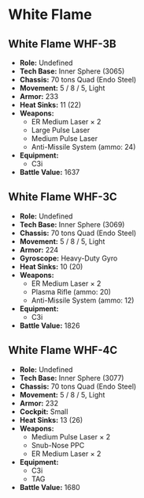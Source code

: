 # White Flame
## White Flame WHF-3B
- **Role:** Undefined
- **Tech Base:** Inner Sphere (3065)
- **Chassis:** 70 tons Quad (Endo Steel)
- **Movement:** 5 / 8 / 5, Light
- **Armor:** 233
- **Heat Sinks:** 11 (22)
- **Weapons:**
  - ER Medium Laser × 2
  - Large Pulse Laser
  - Medium Pulse Laser
  - Anti-Missile System (ammo: 24)
- **Equipment:**
  - C3i
- **Battle Value:** 1637

## White Flame WHF-3C
- **Role:** Undefined
- **Tech Base:** Inner Sphere (3069)
- **Chassis:** 70 tons Quad (Endo Steel)
- **Movement:** 5 / 8 / 5, Light
- **Armor:** 224
- **Gyroscope:** Heavy-Duty Gyro
- **Heat Sinks:** 10 (20)
- **Weapons:**
  - ER Medium Laser × 2
  - Plasma Rifle (ammo: 20)
  - Anti-Missile System (ammo: 12)
- **Equipment:**
  - C3i
- **Battle Value:** 1826

## White Flame WHF-4C
- **Role:** Undefined
- **Tech Base:** Inner Sphere (3077)
- **Chassis:** 70 tons Quad (Endo Steel)
- **Movement:** 5 / 8 / 5, Light
- **Armor:** 232
- **Cockpit:** Small
- **Heat Sinks:** 13 (26)
- **Weapons:**
  - Medium Pulse Laser × 2
  - Snub-Nose PPC
  - ER Medium Laser × 2
- **Equipment:**
  - C3i
  - TAG
- **Battle Value:** 1680

